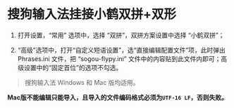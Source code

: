 # 搜狗输入法挂接小鹤双拼+双形


1. 打开设置，“常用” 选项中，选择 “双拼”，双拼方案设置中选择 “小鹤双拼”；

2. “高级”选项中，打开“自定义短语设置”，选“直接编辑配置文件”项，此时弹出 Phrases.ini 文件，把 “sogou-flypy.ini” 文件中的内容贴到此文件内即可；高级设置中的“固定首位”的选项不勾选。

> 搜狗输入法 Windows 和 Mac 版均适用。

**Mac版不能编辑只能导入，且导入的文件编码格式必须为`UTF-16 LF`，否则失败。**
